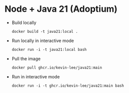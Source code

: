 # Node + Java 21 (Adoptium)

* Build locally
  ```shell
  docker build -t java21:local .
  ```

* Run locally in interactive mode
  ```shell
  docker run -i -t java21:local bash
  ```

* Pull the image
  ```shell
  docker pull ghcr.io/kevin-lee/java21:main
  ```

* Run in interactive mode
  ```shell
  docker run -i -t ghcr.io/kevin-lee/java21:main bash
  ```
